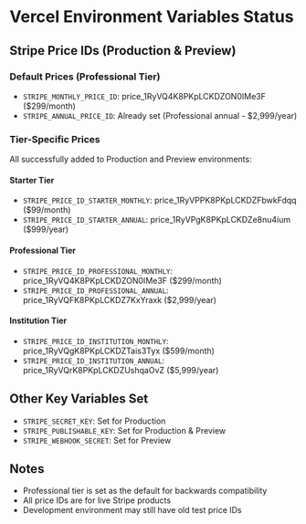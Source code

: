 # Vercel Environment Variables Status

## Stripe Price IDs (Production & Preview)

### Default Prices (Professional Tier)
- `STRIPE_MONTHLY_PRICE_ID`: price_1RyVQ4K8PKpLCKDZON0IMe3F ($299/month)
- `STRIPE_ANNUAL_PRICE_ID`: Already set (Professional annual - $2,999/year)

### Tier-Specific Prices
All successfully added to Production and Preview environments:

#### Starter Tier
- `STRIPE_PRICE_ID_STARTER_MONTHLY`: price_1RyVPPK8PKpLCKDZFbwkFdqq ($99/month)
- `STRIPE_PRICE_ID_STARTER_ANNUAL`: price_1RyVPgK8PKpLCKDZe8nu4ium ($999/year)

#### Professional Tier
- `STRIPE_PRICE_ID_PROFESSIONAL_MONTHLY`: price_1RyVQ4K8PKpLCKDZON0IMe3F ($299/month)
- `STRIPE_PRICE_ID_PROFESSIONAL_ANNUAL`: price_1RyVQFK8PKpLCKDZ7KxYraxk ($2,999/year)

#### Institution Tier
- `STRIPE_PRICE_ID_INSTITUTION_MONTHLY`: price_1RyVQgK8PKpLCKDZTais3Tyx ($599/month)
- `STRIPE_PRICE_ID_INSTITUTION_ANNUAL`: price_1RyVQrK8PKpLCKDZUshqaOvZ ($5,999/year)

## Other Key Variables Set
- `STRIPE_SECRET_KEY`: Set for Production
- `STRIPE_PUBLISHABLE_KEY`: Set for Production & Preview
- `STRIPE_WEBHOOK_SECRET`: Set for Preview

## Notes
- Professional tier is set as the default for backwards compatibility
- All price IDs are for live Stripe products
- Development environment may still have old test price IDs
